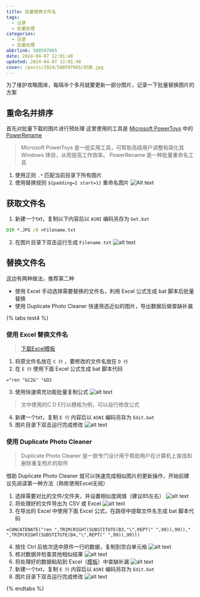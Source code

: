 ```yaml
---
title: 批量替换文件名
tags:
  - 记录
  - 批量处理
categories:
  - 记录
  - 批量处理
abbrlink: 580597065
date: 2024-04-07 12:01:48
updated: 2024-04-07 12:01:48
cover: /posts/2024/580597065/封面.jpg
---
```


为了维护攻略图床，每隔半个多月就要更新一部分图片，记录一下批量替换图片的方案  

## 重命名并排序

首先对批量下载的图片进行预处理
这里使用的工具是 [Microsoft PowerToys](https://aka.ms/PowerToysOverview) 中的 [PowerRename](https://aka.ms/PowerToysOverview_PowerRename) 
> Microsoft PowerToys 是一组实用工具，可帮助高级用户调整和简化其 Windows 体验，从而提高工作效率。
> PowerRename 是一种批量重命名工具

1. 使用正则 `.*` 匹配当前目录下所有图片
2. 使用替换规则 `${padding=2 start=1}` 重命名图片
![Alt text](批量修改文件名/对文件排序.png)

## 获取文件名

1. 新建一个txt，复制以下内容后以 `ASNI` 编码另存为 `Get.bat`
```bat
DIR *.JPG /B >Filename.txt
```
2. 在图片目录下双击运行生成 `Filename.txt`
![alt text](批量修改文件名/获取文件名.png)

## 替换文件名

这边有两种做法，推荐第二种  
- 使用 Excel 手动选择需要替换的文件名，利用 Excel 公式生成 bat 脚本后批量替换
- 使用 Duplicate Photo Cleaner 快速筛选近似的图片，导出数据后做查缺补漏

{% tabs test4 %}
<!-- tab Excel @fa-solid fa-table -->
### 使用 Excel 替换文件名
> [下载Excel模板](580597065/修改文件名.xlsx)

1. 将原文件名放在 `C 行` ，要修改的文件名放在 `D 行`
2. 在 `E 行` 使用下面 Excel 公式生成 bat 脚本代码
```excel
="ren "&C2&" "&D2
```
3. 使用快速填充功能批量复制公式
![alt text](批量修改文件名/excel.png)
> 文中使用的C D E行以模板为例，可以自行修改公式

4. 新建一个txt，复制 `E 行` 内容后以 `ASNI` 编码另存为 `Edit.bat`
5. 图片目录下双击运行完成修改
![alt text](批量修改文件名/批量重命名.png)
<!-- endtab -->

<!-- tab Duplicate Photo Cleaner @fa-regular fa-file-image -->
### 使用 Duplicate Photo Cleaner
> Duplicate Photo Cleaner 是一款专门设计用于帮助用户在计算机上查找和删除重复照片的软件

借助 Duplicate Photo Cleaner 就可以快速完成相似图片的更新操作，开始前建议先阅读第一种方法（熟练使用Excel无视）
1. 选择需要对比的文件/文件夹，并设置相似度阈值（建议85左右）
![alt text](批量修改文件名/选择导入.png)
2. 将处理好的文件导出为 CSV 或 Excel
![alt text](批量修改文件名/导出.png)
3. 在导出的 Excel 中使用下面 Excel 公式，在路径中提取文件名生成 bat 脚本代码
```excel
=CONCATENATE("ren ",TRIM(RIGHT(SUBSTITUTE(B3,"\",REPT(" ",99)),99))," ",TRIM(RIGHT(SUBSTITUTE(B4,"\",REPT(" ",99)),99)))
```
4. 按住 Ctrl 后依次选中原件一行的数据，复制到空白单元格
![alt text](批量修改文件名/处理导出数据.png)
5. 核对数据并检查其他相似结果
![alt text](批量修改文件名/核对.png)
6. 将处理好的数据粘贴到 Excel（[模板](580597065/修改文件名.xlsx)）中查缺补漏
![alt text](批量修改文件名/查缺补漏.png)
7. 新建一个txt，复制 `E 行` 内容后以 `ASNI` 编码另存为 `Edit.bat`
8. 图片目录下双击运行完成修改
![alt text](批量修改文件名/批量重命名.png)
<!-- endtab -->

{% endtabs %}



